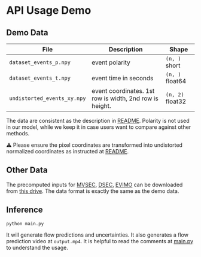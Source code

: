 # API Usage Demo

## Demo Data
| File        | Description | Shape  |
|-------------|-----|-------------|
| `dataset_events_p.npy`    | event polarity  | `(n, )` short   |
| `dataset_events_t.npy`  | event time in seconds | `(n, )` float64    |
| `undistorted_events_xy.npy` | event coordinates. 1st row is width, 2nd row is height.  | `(n, 2)` float32      |

The data are consistent as the description in [README](../README.md/#api-usage). Polarity is not used in our model, while we keep it in case users want to compare against other methods.

⚠️ Please ensure the pixel coordinates are transformed into undistorted normalized coordinates as instructed at [README](../README.md/#undistorted-normalized-coordinates).

## Other Data
The precomputed inputs for [MVSEC](https://daniilidis-group.github.io/mvsec/), [DSEC](https://dsec.ifi.uzh.ch), [EVIMO](https://better-flow.github.io/evimo/download_evimo_2.html) can be downloaded from [this drive](https://drive.google.com/drive/folders/1M7vaokRF71f91AtWBaQuZlSvOiTSePox?usp=sharing). The data format is exactly the same as the demo data.

## Inference
```
python main.py
```
It will generate flow predictions and uncertainties. It also generates a flow prediction video at `output.mp4`. It is helpful to read the comments at [main.py](./main.py) to understand the usage.